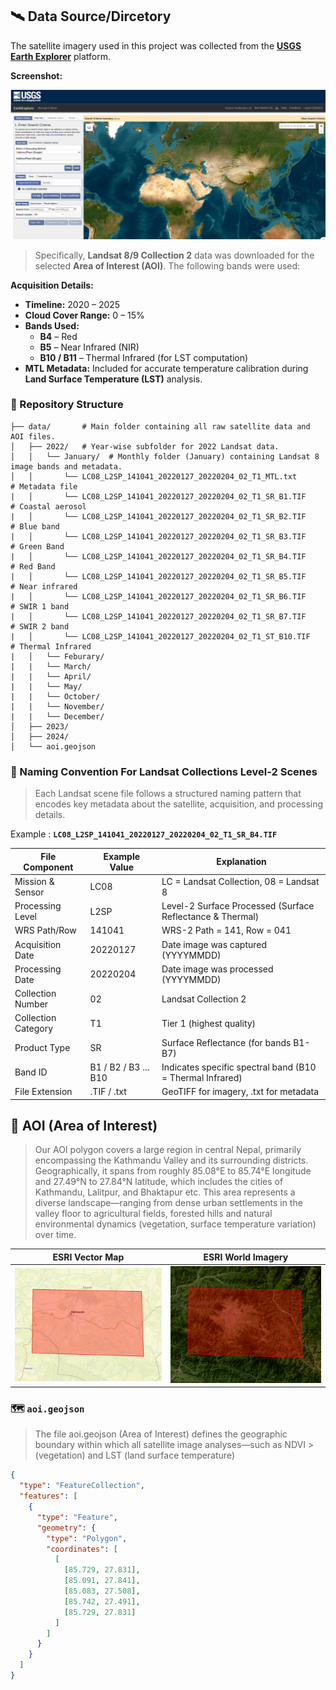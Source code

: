 ## 🛰 Data Source/Dircetory

The satellite imagery used in this project was collected from the **[USGS Earth Explorer](https://earthexplorer.usgs.gov/)** platform.  

**Screenshot:**

<img src="../images/USGS/usgs_homepage.png" alt="USGS Earth Explorer Homepage" width="800"/>


> Specifically, **Landsat 8/9 Collection 2** data was downloaded for the selected **Area of Interest (AOI)**. The following bands were used:

**Acquisition Details:**

- **Timeline:** 2020 – 2025  
- **Cloud Cover Range:** 0 – 15%  
- **Bands Used:**
  - **B4** – Red  
  - **B5** – Near Infrared (NIR)  
  - **B10 / B11** – Thermal Infrared (for LST computation)  
- **MTL Metadata:** Included for accurate temperature calibration during **Land Surface Temperature (LST)** analysis.

### 📁 Repository Structure

```
├── data/       # Main folder containing all raw satellite data and AOI files.   
│   ├── 2022/   # Year-wise subfolder for 2022 Landsat data.
│   │   └── January/  # Monthly folder (January) containing Landsat 8 image bands and metadata.
│   │       └── LC08_L2SP_141041_20220127_20220204_02_T1_MTL.txt        # Metadata file 
|   │       └── LC08_L2SP_141041_20220127_20220204_02_T1_SR_B1.TIF      # Coastal aerosol
|   │       └── LC08_L2SP_141041_20220127_20220204_02_T1_SR_B2.TIF      # Blue band
|   │       └── LC08_L2SP_141041_20220127_20220204_02_T1_SR_B3.TIF      # Green Band
|   │       └── LC08_L2SP_141041_20220127_20220204_02_T1_SR_B4.TIF      # Red Band
|   │       └── LC08_L2SP_141041_20220127_20220204_02_T1_SR_B5.TIF      # Near infrared
|   │       └── LC08_L2SP_141041_20220127_20220204_02_T1_SR_B6.TIF      # SWIR 1 band
|   │       └── LC08_L2SP_141041_20220127_20220204_02_T1_SR_B7.TIF      # SWIR 2 band
|   │       └── LC08_L2SP_141041_20220127_20220204_02_T1_ST_B10.TIF     # Thermal Infrared
|   │   └── Feburary/
|   |   └── March/
|   |   └── April/
|   |   └── May/       
|   |   └── October/
|   |   └── November/
|   |   └── December/
│   ├── 2023/  
│   ├── 2024/
│   └── aoi.geojson
```

### 📁 Naming Convention For Landsat Collections Level-2 Scenes

> Each Landsat scene file follows a structured naming pattern that encodes key metadata about the satellite, acquisition, and processing details.

Example : **`LC08_L2SP_141041_20220127_20220204_02_T1_SR_B4.TIF`**

| File Component | Example Value | Explanation |
|----------------|---------------|-------------|
| Mission & Sensor | LC08 | LC = Landsat Collection, 08 = Landsat 8 |
| Processing Level | L2SP | Level-2 Surface Processed (Surface Reflectance & Thermal) |
| WRS Path/Row | 141041 | WRS-2 Path = 141, Row = 041 |
| Acquisition Date | 20220127 | Date image was captured (YYYYMMDD) |
| Processing Date | 20220204 | Date image was processed (YYYYMMDD) |
| Collection Number | 02 | Landsat Collection 2 |
| Collection Category | T1 | Tier 1 (highest quality) |
| Product Type | SR | Surface Reflectance (for bands B1-B7) |
| Band ID | B1 / B2 / B3 ... B10 | Indicates specific spectral band (B10 = Thermal Infrared) |
| File Extension | .TIF / .txt | GeoTIFF for imagery, .txt for metadata |

## 📍 AOI (Area of Interest)

> Our AOI polygon covers a large region in central Nepal, primarily encompassing the Kathmandu Valley and its surrounding districts. Geographically, it spans from roughly 85.08°E to 85.74°E longitude and 27.49°N to 27.84°N latitude, which includes the cities of Kathmandu, Lalitpur, and Bhaktapur etc. This area represents a diverse landscape—ranging from dense urban settlements in the valley floor to agricultural fields, forested hills and natural environmental dynamics (vegetation, surface temperature variation) over time.

| ESRI Vector Map | ESRI World Imagery | 
|:---------------:|:------------------:|
| <img src="../images/AOI/aoi_esri_vector_map.png" alt="AOI ESRI Vector Map" width="500"/> | <img src="../images/AOI/aoi_esri_world_imagery.png" alt="AOI ESRI World Imagery" width="500"/> | 

### 🗺️ `aoi.geojson`
> The file aoi.geojson (Area of Interest) defines the geographic boundary within which all satellite image analyses—such as NDVI > (vegetation) and LST (land surface temperature)
```json
{
  "type": "FeatureCollection",
  "features": [
    {
      "type": "Feature",
      "geometry": {
        "type": "Polygon",
        "coordinates": [
          [
            [85.729, 27.831],
            [85.091, 27.841],
            [85.083, 27.508],
            [85.742, 27.491],
            [85.729, 27.831]
          ]
        ]
      }
    }
  ]
}
```
